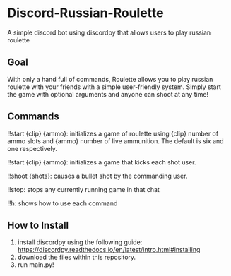 # Discord-Russian-Roulette
A simple discord bot using discordpy that allows users to play russian roulette

## Goal
With only a hand full of commands, Roulette allows you to play russian roulette with your friends with a simple user-friendly system. Simply start the game with optional arguments and anyone can shoot at any time! 

## Commands
!!start {clip} {ammo}: initializes a game of roulette using {clip} number of ammo slots and {ammo} number of live ammunition. The default is six and one respectively.

!!start {clip} {ammo}: initializes a game that kicks each shot user.

!!shoot {shots}: causes a bullet shot by the commanding user. 

!!stop: stops any currently running game in that chat 

!!h: shows how to use each command

## How to Install
1. install discordpy using the following guide: https://discordpy.readthedocs.io/en/latest/intro.html#installing
2. download the files within this repository.
3. run main.py!
